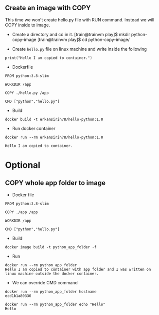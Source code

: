 ## Create an image with COPY

This time we won't create hello.py file with RUN command. Instead we will COPY inside to image.  

- Create a directory and cd in it.
[train@trainvm play]$ mkdir python-copy-image
[train@trainvm play]$ cd python-copy-image/

- Create `hello.py` file on linux machine  and write inside the following 

` print("Hello I am copied to container.") `  


- Dockerfile
```
FROM python:3.8-slim

WORKDIR /app

COPY ./hello.py /app

CMD ["python","hello.py"]
```

- Build
```
docker build -t erkansirin78/hello-python:1.0
```

- Run docker container
```
docker run --rm erkansirin78/hello-python:1.0

Hello I am copied to container.
```


# Optional 

## COPY whole app folder to image  

- Docker file
```
FROM python:3.8-slim

COPY ./app /app

WORKDIR /app

CMD ["python","hello.py"]
```
- Build
```
docker image build -t python_app_folder -f 
```

- Run
```
docker run --rm python_app_folder
Hello I am copied to container with app folder and I was written on linux machine outside the docker container.
```

- We can override CMD command
```
docker run --rm python_app_folder hostname                            
ecd1b1a80330

docker run --rm python_app_folder echo "Hello"
Hello
```
